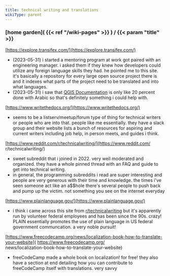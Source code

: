 ```yaml
---
title: technical writing and translations
wikiType: parent
---
```

### [home garden]( {{< ref "/wiki-pages" >}} ) / {{< param "title" >}}

[https://explore.transifex.com/](https://explore.transifex.com/)
- (2023-05-31) i started a mentoring program at work got paired with an engineering manager. i asked them if they 
knew how developers could utilize any foreign language skills they had. he pointed me to this site. it's basically 
a repository for every large open source project there is and it indexes what parts of the project need to be 
translated and into what languages.
- (2023-05-31) i saw that [QGIS Documentation](https://explore.transifex.com/qgis/qgis-documentation/) is only 
like 20 percent done with Arabic so that's definitely something i could help with.

[https://www.writethedocs.org/](https://www.writethedocs.org/)
- seems to be a listserv/meetup/forum type of thing for technical writers or people who are into that. people 
like me essentially. they have a slack group and their website lists a bunch of resources for aspiring and 
current writers including job help, in person meets, and guides i think.

[https://www.reddit.com/r/technicalwriting/](https://www.reddit.com/<br>r/technicalwriting/)
- sweet subreddit that i joined in 2022. very well moderated and organized. they have a whole pinned thread with 
an FAQ and guide to get into technical writing.
- in general, the programming subreddits i read are super interesting and people are very generous with their 
time and knowledge. the times i've seen someone act like an a$$hole there's several people to push back and 
pump up the victim. not something you see on the internet everyday

[https://www.plainlanguage.gov/](https://www.plainlanguage.gov/)
- i think i came across this site from [r/technicalwriting](https://www.reddit.com/r/technicalwriting/) but it's 
apparently run by volunteer federal employees and has been since the 90s. crazy! PLAIN essentially promotes the 
use of plain language in US federal government communcation. a very noble pursuit!

[https://www.freecodecamp.org/news/localization-book-how-to-translate-your-website](
https://www.freecodecamp.org/<br>news/localization-book-how-to-translate-your-website)
- freeCodeCamp made a whole book on localization! for free! they also have a section at end detailing how you can 
contribute to freeCodeCamp itself with translations. very savvy
